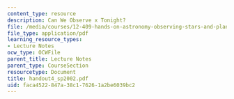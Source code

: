 ```yaml
---
content_type: resource
description: Can We Observe x Tonight?
file: /media/courses/12-409-hands-on-astronomy-observing-stars-and-planets-spring-2002/faca4522847a38c176261a2be6039bc2_handout4_sp2002.pdf
file_type: application/pdf
learning_resource_types:
- Lecture Notes
ocw_type: OCWFile
parent_title: Lecture Notes
parent_type: CourseSection
resourcetype: Document
title: handout4_sp2002.pdf
uid: faca4522-847a-38c1-7626-1a2be6039bc2
---
```

